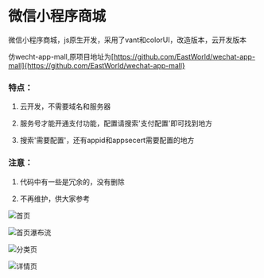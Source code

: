 # 微信小程序商城

微信小程序商城，js原生开发，采用了vant和colorUI，改造版本，云开发版本

仿wecht-app-mall,原项目地址为[https://github.com/EastWorld/wechat-app-mall]{https://github.com/EastWorld/wechat-app-mall}

### 特点：
1. 云开发，不需要域名和服务器

2. 服务号才能开通支付功能，配置请搜索'支付配置'即可找到地方

3. 搜索'需要配置'，还有appid和appsecert需要配置的地方

### 注意：
1. 代码中有一些是冗余的，没有删除

2. 不再维护，供大家参考


![首页](https://github.com/xiaolizi007/wechat-mall-cloudfunction-demo/blob/master/discription/%E5%BE%AE%E4%BF%A1%E5%9B%BE%E7%89%87_20201130221955.jpg)

![首页瀑布流](https://github.com/xiaolizi007/wechat-mall-cloudfunction-demo/blob/master/discription/%E5%BE%AE%E4%BF%A1%E5%9B%BE%E7%89%87_20201130222007.jpg)

![分类页](https://github.com/xiaolizi007/wechat-mall-cloudfunction-demo/blob/master/discription/%E5%BE%AE%E4%BF%A1%E5%9B%BE%E7%89%87_20201130222011.jpg)

![详情页](https://github.com/xiaolizi007/wechat-mall-cloudfunction-demo/blob/master/discription/%E5%BE%AE%E4%BF%A1%E5%9B%BE%E7%89%87_20201130222020.jpg)

